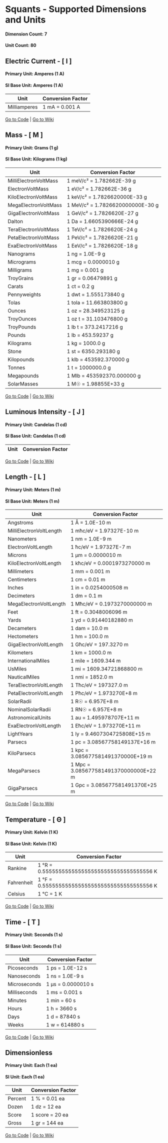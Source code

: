 # Squants - Supported Dimensions and Units
#### Dimension Count: 7
#### Unit Count: 80

## Electric Current - [ I ]
#### Primary Unit: Amperes (1 A)
#### SI Base Unit: Amperes (1 A)
|Unit|Conversion Factor|
|----------------------------|-----------------------------------------------------------|
|Milliamperes| 1 mA = 0.001 A|

[Go to Code](../squants2/electro/ElectricCurrent.scala)
 | [Go to Wiki](https://en.wikipedia.org/wiki/Electric_Current)

## Mass - [ M ]
#### Primary Unit: Grams (1 g)
#### SI Base Unit: Kilograms (1 kg)
|Unit|Conversion Factor|
|----------------------------|-----------------------------------------------------------|
|MilliElectronVoltMass| 1 meV/c² = 1.782662E-39 g|
|ElectronVoltMass| 1 eV/c² = 1.782662E-36 g|
|KiloElectronVoltMass| 1 keV/c² = 1.7826620000E-33 g|
|MegaElectronVoltMass| 1 MeV/c² = 1.7826620000000E-30 g|
|GigaElectronVoltMass| 1 GeV/c² = 1.7826620E-27 g|
|Dalton| 1 Da = 1.6605390666E-24 g|
|TeraElectronVoltMass| 1 TeV/c² = 1.7826620E-24 g|
|PetaElectronVoltMass| 1 PeV/c² = 1.7826620E-21 g|
|ExaElectronVoltMass| 1 EeV/c² = 1.7826620E-18 g|
|Nanograms| 1 ng = 1.0E-9 g|
|Micrograms| 1 mcg = 0.0000010 g|
|Milligrams| 1 mg = 0.001 g|
|TroyGrains| 1 gr = 0.06479891 g|
|Carats| 1 ct = 0.2 g|
|Pennyweights| 1 dwt = 1.555173840 g|
|Tolas| 1 tola = 11.663803800 g|
|Ounces| 1 oz = 28.349523125 g|
|TroyOunces| 1 oz t = 31.103476800 g|
|TroyPounds| 1 lb t = 373.2417216 g|
|Pounds| 1 lb = 453.59237 g|
|Kilograms| 1 kg = 1000.0 g|
|Stone| 1 st = 6350.293180 g|
|Kilopounds| 1 klb = 453592.370000 g|
|Tonnes| 1 t = 1000000.0 g|
|Megapounds| 1 Mlb = 453592370.000000 g|
|SolarMasses| 1 M☉ = 1.98855E+33 g|

[Go to Code](../squants2/mass/Mass.scala)
 | [Go to Wiki](https://en.wikipedia.org/wiki/Mass)

## Luminous Intensity - [ J ]
#### Primary Unit: Candelas (1 cd)
#### SI Base Unit: Candelas (1 cd)
|Unit|Conversion Factor|
|----------------------------|-----------------------------------------------------------|

[Go to Code](../squants2/photo/LuminousIntensity.scala)
 | [Go to Wiki](https://en.wikipedia.org/wiki/Luminous_Intensity)

## Length - [ L ]
#### Primary Unit: Meters (1 m)
#### SI Base Unit: Meters (1 m)
|Unit|Conversion Factor|
|----------------------------|-----------------------------------------------------------|
|Angstroms| 1 Å = 1.0E-10 m|
|MilliElectronVoltLength| 1 mħc/eV = 1.97327E-10 m|
|Nanometers| 1 nm = 1.0E-9 m|
|ElectronVoltLength| 1 ħc/eV = 1.97327E-7 m|
|Microns| 1 µm = 0.0000010 m|
|KiloElectronVoltLength| 1 kħc/eV = 0.0001973270000 m|
|Millimeters| 1 mm = 0.001 m|
|Centimeters| 1 cm = 0.01 m|
|Inches| 1 in = 0.0254000508 m|
|Decimeters| 1 dm = 0.1 m|
|MegaElectronVoltLength| 1 Mħc/eV = 0.1973270000000 m|
|Feet| 1 ft = 0.3048006096 m|
|Yards| 1 yd = 0.91440182880 m|
|Decameters| 1 dam = 10.0 m|
|Hectometers| 1 hm = 100.0 m|
|GigaElectronVoltLength| 1 Għc/eV = 197.3270 m|
|Kilometers| 1 km = 1000.0 m|
|InternationalMiles| 1 mile = 1609.344 m|
|UsMiles| 1 mi = 1609.34721868800 m|
|NauticalMiles| 1 nmi = 1852.0 m|
|TeraElectronVoltLength| 1 Tħc/eV = 197327.0 m|
|PetaElectronVoltLength| 1 Pħc/eV = 1.973270E+8 m|
|SolarRadii| 1 R☉ = 6.957E+8 m|
|NominalSolarRadii| 1 RN☉ = 6.957E+8 m|
|AstronomicalUnits| 1 au = 1.495978707E+11 m|
|ExaElectronVoltLength| 1 Eħc/eV = 1.973270E+11 m|
|LightYears| 1 ly = 9.4607304725808E+15 m|
|Parsecs| 1 pc = 3.08567758149137E+16 m|
|KiloParsecs| 1 kpc = 3.085677581491370000E+19 m|
|MegaParsecs| 1 Mpc = 3.085677581491370000000E+22 m|
|GigaParsecs| 1 Gpc = 3.085677581491370E+25 m|

[Go to Code](../squants2/space/Length.scala)
 | [Go to Wiki](https://en.wikipedia.org/wiki/Length)

## Temperature - [ Θ ]
#### Primary Unit: Kelvin (1 K)
#### SI Base Unit: Kelvin (1 K)
|Unit|Conversion Factor|
|----------------------------|-----------------------------------------------------------|
|Rankine| 1 °R = 0.5555555555555555555555555555555556 K|
|Fahrenheit| 1 °F = 0.5555555555555555555555555555555556 K|
|Celsius| 1 °C = 1 K|

[Go to Code](../squants2/thermal/Temperature.scala)
 | [Go to Wiki](https://en.wikipedia.org/wiki/Temperature)

## Time - [ T ]
#### Primary Unit: Seconds (1 s)
#### SI Base Unit: Seconds (1 s)
|Unit|Conversion Factor|
|----------------------------|-----------------------------------------------------------|
|Picoseconds| 1 ps = 1.0E-12 s|
|Nanoseconds| 1 ns = 1.0E-9 s|
|Microseconds| 1 µs = 0.0000010 s|
|Milliseconds| 1 ms = 0.001 s|
|Minutes| 1 min = 60 s|
|Hours| 1 h = 3660 s|
|Days| 1 d = 87840 s|
|Weeks| 1 w = 614880 s|

[Go to Code](../squants2/time/Time.scala)
 | [Go to Wiki](https://en.wikipedia.org/wiki/Time)

## Dimensionless
#### Primary Unit: Each (1 ea)
#### SI Unit: Each (1 ea)
|Unit|Conversion Factor|
|----------------------------|-----------------------------------------------------------|
|Percent| 1 % = 0.01 ea|
|Dozen| 1 dz = 12 ea|
|Score| 1 score = 20 ea|
|Gross| 1 gr = 144 ea|

[Go to Code](../squants2/Dimensionless.scala)
 | [Go to Wiki](https://en.wikipedia.org/wiki/Dimensionless)
